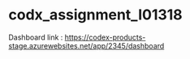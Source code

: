 # codx_assignment_I01318

Dashboard link : https://codex-products-stage.azurewebsites.net/app/2345/dashboard